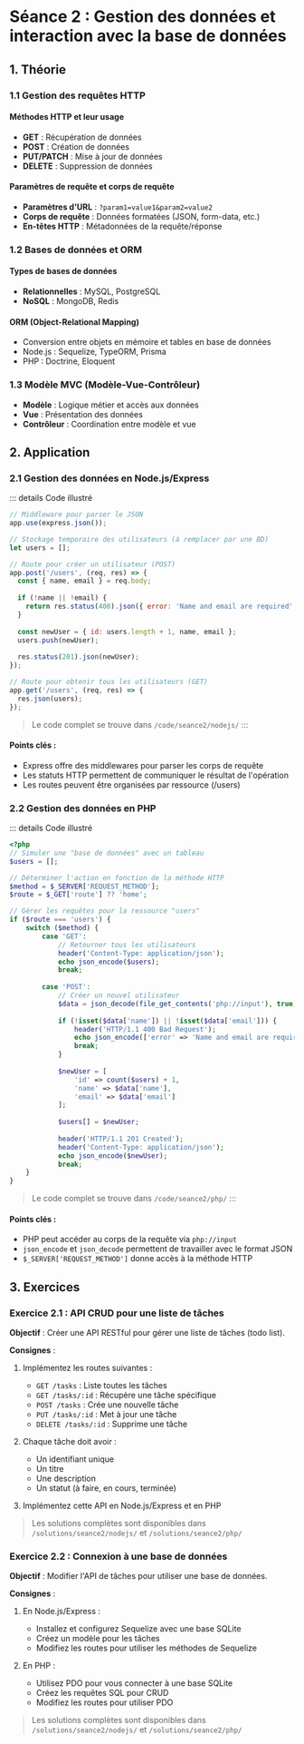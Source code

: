 # Séance 2 : Gestion des données et interaction avec la base de données

## 1. Théorie

### 1.1 Gestion des requêtes HTTP

#### Méthodes HTTP et leur usage

- **GET** : Récupération de données
- **POST** : Création de données
- **PUT/PATCH** : Mise à jour de données
- **DELETE** : Suppression de données

#### Paramètres de requête et corps de requête

- **Paramètres d'URL** : `?param1=value1&param2=value2`
- **Corps de requête** : Données formatées (JSON, form-data, etc.)
- **En-têtes HTTP** : Métadonnées de la requête/réponse

### 1.2 Bases de données et ORM

#### Types de bases de données
- **Relationnelles** : MySQL, PostgreSQL
- **NoSQL** : MongoDB, Redis

#### ORM (Object-Relational Mapping)
- Conversion entre objets en mémoire et tables en base de données
- Node.js : Sequelize, TypeORM, Prisma
- PHP : Doctrine, Eloquent

### 1.3 Modèle MVC (Modèle-Vue-Contrôleur)

- **Modèle** : Logique métier et accès aux données
- **Vue** : Présentation des données
- **Contrôleur** : Coordination entre modèle et vue

## 2. Application

### 2.1 Gestion des données en Node.js/Express

::: details Code illustré
```javascript
// Middleware pour parser le JSON
app.use(express.json());

// Stockage temporaire des utilisateurs (à remplacer par une BD)
let users = [];

// Route pour créer un utilisateur (POST)
app.post('/users', (req, res) => {
  const { name, email } = req.body;
  
  if (!name || !email) {
    return res.status(400).json({ error: 'Name and email are required' });
  }
  
  const newUser = { id: users.length + 1, name, email };
  users.push(newUser);
  
  res.status(201).json(newUser);
});

// Route pour obtenir tous les utilisateurs (GET)
app.get('/users', (req, res) => {
  res.json(users);
});
```

> Le code complet se trouve dans `/code/seance2/nodejs/`
:::

#### Points clés :
- Express offre des middlewares pour parser les corps de requête
- Les statuts HTTP permettent de communiquer le résultat de l'opération
- Les routes peuvent être organisées par ressource (/users)

### 2.2 Gestion des données en PHP

::: details Code illustré
```php
<?php
// Simuler une "base de données" avec un tableau
$users = [];

// Déterminer l'action en fonction de la méthode HTTP
$method = $_SERVER['REQUEST_METHOD'];
$route = $_GET['route'] ?? 'home';

// Gérer les requêtes pour la ressource "users"
if ($route === 'users') {
    switch ($method) {
        case 'GET':
            // Retourner tous les utilisateurs
            header('Content-Type: application/json');
            echo json_encode($users);
            break;
            
        case 'POST':
            // Créer un nouvel utilisateur
            $data = json_decode(file_get_contents('php://input'), true);
            
            if (!isset($data['name']) || !isset($data['email'])) {
                header('HTTP/1.1 400 Bad Request');
                echo json_encode(['error' => 'Name and email are required']);
                break;
            }
            
            $newUser = [
                'id' => count($users) + 1,
                'name' => $data['name'],
                'email' => $data['email']
            ];
            
            $users[] = $newUser;
            
            header('HTTP/1.1 201 Created');
            header('Content-Type: application/json');
            echo json_encode($newUser);
            break;
    }
}
```

> Le code complet se trouve dans `/code/seance2/php/`
:::

#### Points clés :
- PHP peut accéder au corps de la requête via `php://input`
- `json_encode` et `json_decode` permettent de travailler avec le format JSON
- `$_SERVER['REQUEST_METHOD']` donne accès à la méthode HTTP

## 3. Exercices

### Exercice 2.1 : API CRUD pour une liste de tâches

**Objectif** : Créer une API RESTful pour gérer une liste de tâches (todo list).

**Consignes** :
1. Implémentez les routes suivantes :
   - `GET /tasks` : Liste toutes les tâches
   - `GET /tasks/:id` : Récupère une tâche spécifique
   - `POST /tasks` : Crée une nouvelle tâche
   - `PUT /tasks/:id` : Met à jour une tâche
   - `DELETE /tasks/:id` : Supprime une tâche

2. Chaque tâche doit avoir :
   - Un identifiant unique
   - Un titre
   - Une description
   - Un statut (à faire, en cours, terminée)

3. Implémentez cette API en Node.js/Express et en PHP

> Les solutions complètes sont disponibles dans `/solutions/seance2/nodejs/` et `/solutions/seance2/php/`

### Exercice 2.2 : Connexion à une base de données

**Objectif** : Modifier l'API de tâches pour utiliser une base de données.

**Consignes** :
1. En Node.js/Express :
   - Installez et configurez Sequelize avec une base SQLite
   - Créez un modèle pour les tâches
   - Modifiez les routes pour utiliser les méthodes de Sequelize

2. En PHP :
   - Utilisez PDO pour vous connecter à une base SQLite
   - Créez les requêtes SQL pour CRUD
   - Modifiez les routes pour utiliser PDO

> Les solutions complètes sont disponibles dans `/solutions/seance2/nodejs/` et `/solutions/seance2/php/`